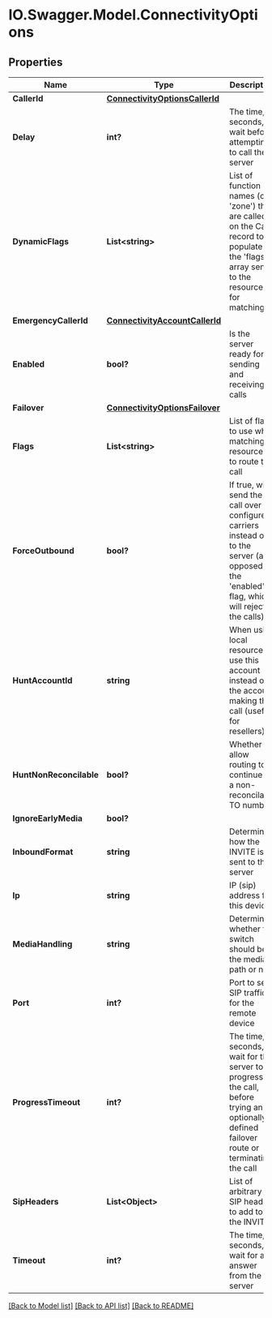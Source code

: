 # IO.Swagger.Model.ConnectivityOptions
## Properties

Name | Type | Description | Notes
------------ | ------------- | ------------- | -------------
**CallerId** | [**ConnectivityOptionsCallerId**](ConnectivityOptionsCallerId.md) |  | [optional] 
**Delay** | **int?** | The time, in seconds, to wait before attempting to call the server | [optional] 
**DynamicFlags** | **List&lt;string&gt;** | List of function names (or &#39;zone&#39;) that are called on the Call record to populate the &#39;flags&#39; array sent to the resource(s) for matching | [optional] 
**EmergencyCallerId** | [**ConnectivityAccountCallerId**](ConnectivityAccountCallerId.md) |  | [optional] 
**Enabled** | **bool?** | Is the server ready for sending and receiving calls | [optional] [default to true]
**Failover** | [**ConnectivityOptionsFailover**](ConnectivityOptionsFailover.md) |  | [optional] 
**Flags** | **List&lt;string&gt;** | List of flags to use when matching resources to route the call | [optional] 
**ForceOutbound** | **bool?** | If true, will send the call over configured carriers instead of to the server (as opposed to the &#39;enabled&#39; flag, which will reject the calls) | [optional] [default to false]
**HuntAccountId** | **string** | When using local resources, use this account instead of the account making the call (useful for resellers) | [optional] 
**HuntNonReconcilable** | **bool?** | Whether to allow routing to continue on a non-reconcilable TO number | [optional] [default to false]
**IgnoreEarlyMedia** | **bool?** |  | [optional] 
**InboundFormat** | **string** | Determines how the INVITE is sent to the server | [optional] [default to InboundFormatEnum.Npan]
**Ip** | **string** | IP (sip) address for this device | [optional] 
**MediaHandling** | **string** | Determine whether the switch should be in the media path or not | [optional] [default to MediaHandlingEnum.Bypass]
**Port** | **int?** | Port to send SIP traffic for the remote device | [optional] 
**ProgressTimeout** | **int?** | The time, in seconds, to wait for the server to progress in the call, before trying an optionally defined failover route or terminating the call | [optional] 
**SipHeaders** | **List&lt;Object&gt;** | List of arbitrary SIP headers to add to the INVITE | [optional] 
**Timeout** | **int?** | The time, in seconds, to wait for an answer from the server | [optional] 

[[Back to Model list]](../README.md#documentation-for-models) [[Back to API list]](../README.md#documentation-for-api-endpoints) [[Back to README]](../README.md)

